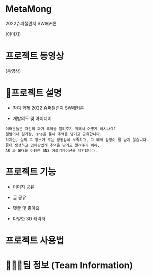 # MetaMong
2022슈퍼챌린지 SW해커톤 

(이미지)

# 프로젝트 동영상

(동영상)

# 📖프로젝트 설명

- 참여 과제
2022 슈퍼챌린지 SW해커톤

- 개발의도 및 아이디어
```
여러분들은 자신의 과거 추억을 알려주기 위해서 어떻게 하시나요?
엘범이나 일기장, sns을 통해 추억을 남기고 공유합니다. 
하지만, 실제 그 장소가 주는 생동감이 부족하고, 그 때의 감정이 잘 남지 않습니다.
좀더 생생하고 입체감있게 추억을 남기고 알려주기 위해,
AR 과 GPS를 이용한 SNS 어플리케이션을 제안합니다.
```


# 프로젝트 기능
- 이미지 공유

- 글 공유

- 댓글 및 좋아요

- 다양한 3D 캐릭터

# 프로젝트 사용법


# 👨‍👦‍👦팀 정보 (Team Information)
